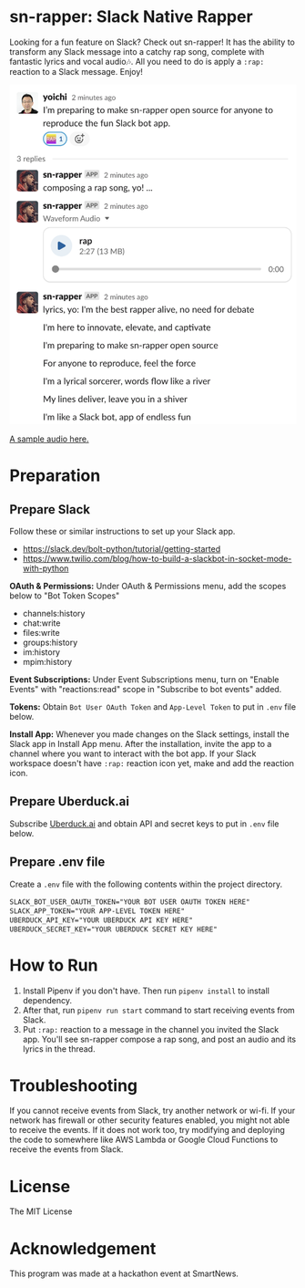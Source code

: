 # sn-rapper: Slack Native Rapper

Looking for a fun feature on Slack? Check out sn-rapper! It has the ability to transform any Slack message into a catchy rap song, complete with fantastic lyrics and vocal audio🎶. All you need to do is apply a `:rap:` reaction to a Slack message. Enjoy!

![sn-rapper screenshot](docs/media/screenshot.png)

[A sample audio here.](./docs/media/rap.mp3)

# Preparation

## Prepare Slack

Follow these or similar instructions to set up your Slack app.

- https://slack.dev/bolt-python/tutorial/getting-started
- https://www.twilio.com/blog/how-to-build-a-slackbot-in-socket-mode-with-python

**OAuth & Permissions:**
Under OAuth & Permissions menu, add the scopes below to "Bot Token Scopes"

- channels:history
- chat:write
- files:write
- groups:history
- im:history
- mpim:history

**Event Subscriptions:**
Under Event Subscriptions menu, turn on "Enable Events" with "reactions:read" scope in "Subscribe to bot events" added.

**Tokens:**
Obtain `Bot User OAuth Token` and `App-Level Token` to put in `.env` file below.

**Install App:**
Whenever you made changes on the Slack settings, install the Slack app in Install App menu.
After the installation, invite the app to a channel where you want to interact with the bot app.
If your Slack workspace doesn't have `:rap:` reaction icon yet, make and add the reaction icon.

## Prepare Uberduck.ai

Subscribe [Uberduck.ai](https://uberduck.ai/) and obtain API and secret keys to put in `.env` file below.

## Prepare .env file

Create a `.env` file with the following contents within the project directory.

```
SLACK_BOT_USER_OAUTH_TOKEN="YOUR BOT USER OAUTH TOKEN HERE"
SLACK_APP_TOKEN="YOUR APP-LEVEL TOKEN HERE"
UBERDUCK_API_KEY="YOUR UBERDUCK API KEY HERE"
UBERDUCK_SECRET_KEY="YOUR UBERDUCK SECRET KEY HERE"
```

# How to Run

1. Install Pipenv if you don't have. Then run `pipenv install` to install dependency.
2. After that, run `pipenv run start` command to start receiving events from Slack.
3. Put `:rap:` reaction to a message in the channel you invited the Slack app. You'll see sn-rapper compose a rap song, and post an audio and its lyrics in the thread.

# Troubleshooting

If you cannot receive events from Slack, try another network or wi-fi. If your network has firewall or other security features enabled, you might not able to receive the events. If it does not work too, try modifying and deploying the code to somewhere like AWS Lambda or Google Cloud Functions to receive the events from Slack.

# License

The MIT License

# Acknowledgement

This program was made at a hackathon event at SmartNews.
